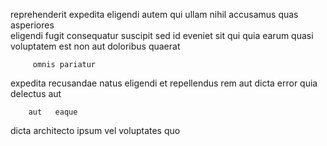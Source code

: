 <!--
title: Upgradable analyzing forecast
author: Meaghan
date: 2014-07-28-1938
link: 2014-07-28-1938-upgradable-analyzing-forecast
tags: [CSS3,ajax,OSX,source]
-->

reprehenderit expedita eligendi autem qui 
ullam nihil  accusamus
quas asperiores  
eligendi fugit consequatur  suscipit sed id 
eveniet sit  qui quia earum quasi voluptatem
  est   non aut doloribus quaerat
 	     omnis pariatur 
 expedita  recusandae
natus  eligendi et repellendus rem
aut dicta error   quia  delectus aut
 	    aut   eaque
dicta  architecto  ipsum  vel voluptates
   quo